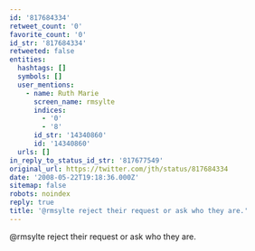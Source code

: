 ```yaml
---
id: '817684334'
retweet_count: '0'
favorite_count: '0'
id_str: '817684334'
retweeted: false
entities:
  hashtags: []
  symbols: []
  user_mentions:
    - name: Ruth Marie
      screen_name: rmsylte
      indices:
        - '0'
        - '8'
      id_str: '14340860'
      id: '14340860'
  urls: []
in_reply_to_status_id_str: '817677549'
original_url: https://twitter.com/jth/status/817684334
date: '2008-05-22T19:18:36.000Z'
sitemap: false
robots: noindex
reply: true
title: '@rmsylte reject their request or ask who they are.'
---
```


@rmsylte reject their request or ask who they are.